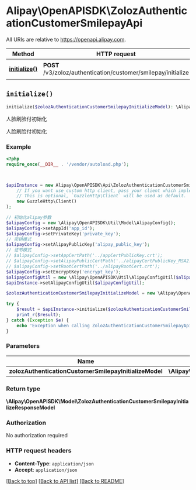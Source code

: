 # Alipay\OpenAPISDK\ZolozAuthenticationCustomerSmilepayApi

All URIs are relative to https://openapi.alipay.com.

Method | HTTP request | Description
------------- | ------------- | -------------
[**initialize()**](ZolozAuthenticationCustomerSmilepayApi.md#initialize) | **POST** /v3/zoloz/authentication/customer/smilepay/initialize | 人脸刷脸付初始化


## `initialize()`

```php
initialize($zolozAuthenticationCustomerSmilepayInitializeModel): \Alipay\OpenAPISDK\Model\ZolozAuthenticationCustomerSmilepayInitializeResponseModel
```

人脸刷脸付初始化

人脸刷脸付初始化

### Example

```php
<?php
require_once(__DIR__ . '/vendor/autoload.php');



$apiInstance = new Alipay\OpenAPISDK\Api\ZolozAuthenticationCustomerSmilepayApi(
    // If you want use custom http client, pass your client which implements `GuzzleHttp\ClientInterface`.
    // This is optional, `GuzzleHttp\Client` will be used as default.
    new GuzzleHttp\Client()
);

// 初始化alipay参数
$alipayConfig = new \Alipay\OpenAPISDK\Util\Model\AlipayConfig();
$alipayConfig->setAppId('app_id');
$alipayConfig->setPrivateKey('private_key');
// 密钥模式
$alipayConfig->setAlipayPublicKey('alipay_public_key');
// 证书模式
// $alipayConfig->setAppCertPath('../appCertPublicKey.crt');
// $alipayConfig->setAlipayPublicCertPath('../alipayCertPublicKey_RSA2.crt');
// $alipayConfig->setRootCertPath('../alipayRootCert.crt');
$alipayConfig->setEncryptKey('encrypt_key');
$alipayConfigUtil = new \Alipay\OpenAPISDK\Util\AlipayConfigUtil($alipayConfig);
$apiInstance->setAlipayConfigUtil($alipayConfigUtil);

$zolozAuthenticationCustomerSmilepayInitializeModel = new \Alipay\OpenAPISDK\Model\ZolozAuthenticationCustomerSmilepayInitializeModel(); // \Alipay\OpenAPISDK\Model\ZolozAuthenticationCustomerSmilepayInitializeModel

try {
    $result = $apiInstance->initialize($zolozAuthenticationCustomerSmilepayInitializeModel);
    print_r($result);
} catch (Exception $e) {
    echo 'Exception when calling ZolozAuthenticationCustomerSmilepayApi->initialize: ', $e->getMessage(), PHP_EOL;
}
```

### Parameters

Name | Type | Description  | Notes
------------- | ------------- | ------------- | -------------
 **zolozAuthenticationCustomerSmilepayInitializeModel** | **\Alipay\OpenAPISDK\Model\ZolozAuthenticationCustomerSmilepayInitializeModel**|  | [optional]

### Return type

**\Alipay\OpenAPISDK\Model\ZolozAuthenticationCustomerSmilepayInitializeResponseModel**

### Authorization

No authorization required

### HTTP request headers

- **Content-Type**: `application/json`
- **Accept**: `application/json`

[[Back to top]](#) [[Back to API list]](../../README.md#api-endpoints)
[[Back to README]](../../README.md)
